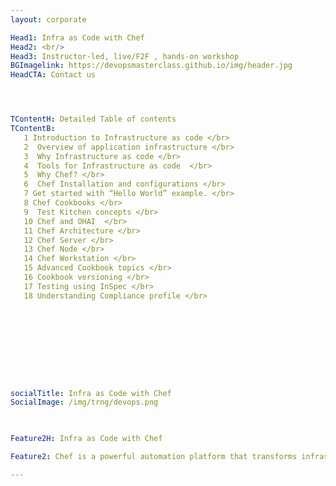 ```yaml
---
layout: corporate

Head1: Infra as Code with Chef
Head2: <br/>
Head3: Instructor-led, live/F2F , hands-on workshop
BGImagelink: https://devopsmasterclass.github.io/img/header.jpg
HeadCTA: Contact us




TContentH: Detailed Table of contents
TContentB: 
   1 Introduction to Infrastructure as code </br>
   2  Overview of application infrastructure </br>
   3  Why Infrastructure as code </br>
   4  Tools for Infrastructure as code  </br>
   5  Why Chef? </br>
   6  Chef Installation and configurations </br>
   7 Get started with “Hello World” example. </br>
   8 Chef Cookbooks </br>
   9  Test Kitchen concepts </br>
   10 Chef and OHAI  </br>
   11 Chef Architecture </br>
   12 Chef Server </br>
   13 Chef Node </br>
   14 Chef Workstation </br>
   15 Advanced Cookbook topics </br>
   16 Cookbook versioning </br>
   17 Testing using InSpec </br>
   18 Understanding Compliance profile </br>






                        



socialTitle: Infra as Code with Chef
SocialImage: /img/trng/devops.png


 
Feature2H: Infra as Code with Chef

Feature2: Chef is a powerful automation platform that transforms infrastructure into code. Whether you’re operating in the cloud, on-premises, or in a hybrid environment, Chef automates how infrastructure is configured, deployed, and managed across your network. This hands-on introductory workshop could enable you to get started with infrastructure automation with Chef

---
```



